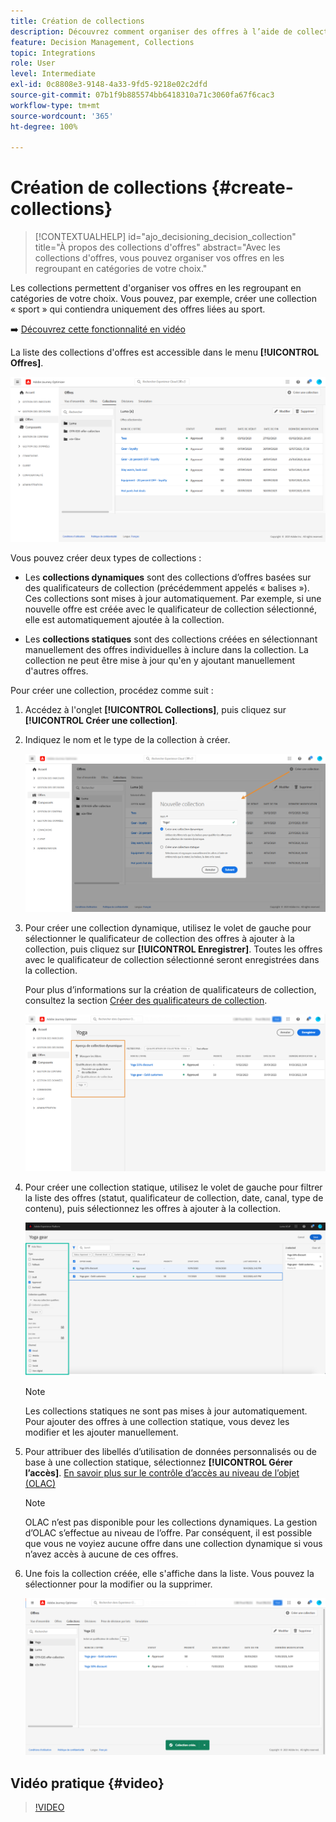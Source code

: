 ```yaml
---
title: Création de collections
description: Découvrez comment organiser des offres à l’aide de collections.
feature: Decision Management, Collections
topic: Integrations
role: User
level: Intermediate
exl-id: 0c8808e3-9148-4a33-9fd5-9218e02c2dfd
source-git-commit: 07b1f9b885574bb6418310a71c3060fa67f6cac3
workflow-type: tm+mt
source-wordcount: '365'
ht-degree: 100%

---
```


# Création de collections {#create-collections}

>[!CONTEXTUALHELP]
>id="ajo_decisioning_decision_collection"
>title="À propos des collections d&#39;offres"
>abstract="Avec les collections d&#39;offres, vous pouvez organiser vos offres en les regroupant en catégories de votre choix."

Les collections permettent d&#39;organiser vos offres en les regroupant en catégories de votre choix. Vous pouvez, par exemple, créer une collection « sport » qui contiendra uniquement des offres liées au sport.

➡️ [Découvrez cette fonctionnalité en vidéo](#video)

La liste des collections d&#39;offres est accessible dans le menu **[!UICONTROL Offres]**.

![](../assets/collections_list.png)

Vous pouvez créer deux types de collections :

* Les **collections dynamiques** sont des collections d’offres basées sur des qualificateurs de collection (précédemment appelés « balises »). Ces collections sont mises à jour automatiquement. Par exemple, si une nouvelle offre est créée avec le qualificateur de collection sélectionné, elle est automatiquement ajoutée à la collection.

* Les **collections statiques** sont des collections créées en sélectionnant manuellement des offres individuelles à inclure dans la collection. La collection ne peut être mise à jour qu&#39;en y ajoutant manuellement d&#39;autres offres.

Pour créer une collection, procédez comme suit :

1. Accédez à l&#39;onglet **[!UICONTROL Collections]**, puis cliquez sur **[!UICONTROL Créer une collection]**.

1. Indiquez le nom et le type de la collection à créer.

   ![](../assets/collection_create.png)

1. Pour créer une collection dynamique, utilisez le volet de gauche pour sélectionner le qualificateur de collection des offres à ajouter à la collection, puis cliquez sur **[!UICONTROL Enregistrer]**. Toutes les offres avec le qualificateur de collection sélectionné seront enregistrées dans la collection.

   Pour plus d’informations sur la création de qualificateurs de collection, consultez la section [Créer des qualificateurs de collection](../offer-library/creating-tags.md).

   ![](../assets/dynamic_collection.png)

1. Pour créer une collection statique, utilisez le volet de gauche pour filtrer la liste des offres (statut, qualificateur de collection, date, canal, type de contenu), puis sélectionnez les offres à ajouter à la collection.

   ![](../assets/static_collection.png)

   >[!NOTE]
   >
   >Les collections statiques ne sont pas mises à jour automatiquement. Pour ajouter des offres à une collection statique, vous devez les modifier et les ajouter manuellement.

1. Pour attribuer des libellés d’utilisation de données personnalisés ou de base à une collection statique, sélectionnez **[!UICONTROL Gérer l’accès]**. [En savoir plus sur le contrôle d’accès au niveau de l’objet (OLAC)](../../administration/object-based-access.md)

   >[!NOTE]
   >
   >OLAC n’est pas disponible pour les collections dynamiques. La gestion d’OLAC s’effectue au niveau de l’offre. Par conséquent, il est possible que vous ne voyiez aucune offre dans une collection dynamique si vous n’avez accès à aucune de ces offres.

1. Une fois la collection créée, elle s&#39;affiche dans la liste. Vous pouvez la sélectionner pour la modifier ou la supprimer.

   ![](../assets/collection_created.png)

## Vidéo pratique {#video}

>[!VIDEO](https://video.tv.adobe.com/v/329376?quality=12)


